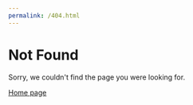 ```yaml
---
permalink: /404.html
---
```


# Not Found

Sorry, we couldn't find the page you were looking for.

[Home page](/)

